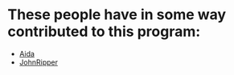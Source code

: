 # These people have in some way contributed to this program:
* [Aida](https://github.com/Autotonic)
* [JohnRipper](https://github.com/JohnRipper)
